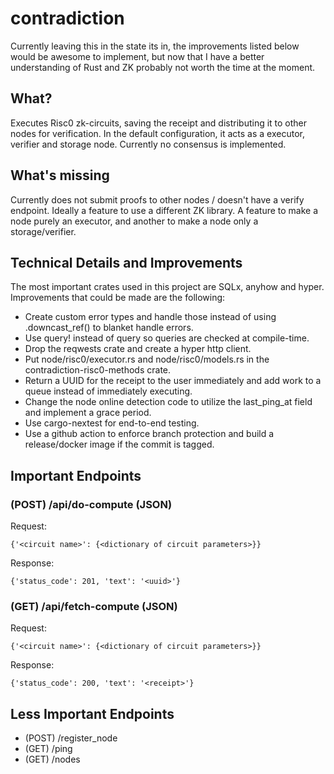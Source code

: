 # contradiction

Currently leaving this in the state its in, the improvements listed below would be awesome to implement,
but now that I have a better understanding of Rust and ZK probably not worth the time at the moment.

## What?
Executes Risc0 zk-circuits, saving the receipt and distributing it to other nodes for verification.
In the default configuration, it acts as a executor, verifier and storage node.
Currently no consensus is implemented.

## What's missing
Currently does not submit proofs to other nodes / doesn't have a verify endpoint.
Ideally a feature to use a different ZK library.
A feature to make a node purely an executor, and another to make a node only a storage/verifier.

## Technical Details and Improvements
The most important crates used in this project are SQLx, anyhow and hyper. Improvements that could be made are the
following:
- Create custom error types and handle those instead of using .downcast_ref() to blanket handle errors.
- Use query! instead of query so queries are checked at compile-time.
- Drop the reqwests crate and create a hyper http client.
- Put node/risc0/executor.rs and node/risc0/models.rs in the contradiction-risc0-methods crate.
- Return a UUID for the receipt to the user immediately and add work to a queue instead of immediately executing.
- Change the node online detection code to utilize the last_ping_at field and implement a grace period.
- Use cargo-nextest for end-to-end testing.
- Use a github action to enforce branch protection and build a release/docker image if the commit is tagged.

## Important Endpoints
### (POST) /api/do-compute (JSON)
Request:
```
{'<circuit name>': {<dictionary of circuit parameters>}}
```
Response:
```
{'status_code': 201, 'text': '<uuid>'}
```
### (GET) /api/fetch-compute (JSON)
Request:
```
{'<circuit name>': {<dictionary of circuit parameters>}}
```
Response:
```
{'status_code': 200, 'text': '<receipt>'}
```

## Less Important Endpoints
 - (POST) /register_node
 - (GET) /ping
 - (GET) /nodes